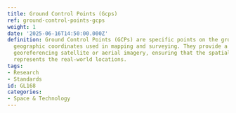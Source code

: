 ```yaml
---
title: Ground Control Points (Gcps)
ref: ground-control-points-gcps
weight: 1
date: '2025-06-16T14:50:00.000Z'
definition: Ground Control Points (GCPs) are specific points on the ground with known
  geographic coordinates used in mapping and surveying. They provide a reference for
  georeferencing satellite or aerial imagery, ensuring that the spatial data accurately
  represents the real-world locations.
tags:
- Research
- Standards
id: GL168
categories:
- Space & Technology
---
```



